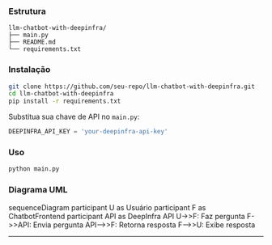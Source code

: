 
### Estrutura
```
llm-chatbot-with-deepinfra/
├── main.py
├── README.md
└── requirements.txt
```

### Instalação
```bash
git clone https://github.com/seu-repo/llm-chatbot-with-deepinfra.git
cd llm-chatbot-with-deepinfra
pip install -r requirements.txt
```

Substitua sua chave de API no `main.py`:
```python
DEEPINFRA_API_KEY = 'your-deepinfra-api-key'
```

### Uso
```bash
python main.py
```

### Diagrama UML
sequenceDiagram
    participant U as Usuário
    participant F as ChatbotFrontend
    participant API as DeepInfra API
    U->>F: Faz pergunta
    F->>API: Envia pergunta
    API-->>F: Retorna resposta
    F-->>U: Exibe resposta

---
